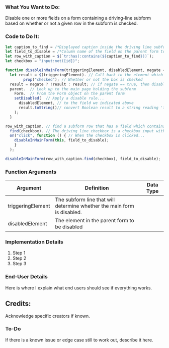 ### What You Want to Do:

Disable one or more fields on a form containing a driving-line subform based on whether or not a given row in the subform is checked.

### Code to Do It:
```javascript
let caption_to_find = /*Displayed caption inside the driving line subform, can be a portion of the whole caption*/;
let field_to_disable = /*Column name of the field on the parent form to disable*/;
let row_with_caption = $(`tr:has(:contains(${caption_to_find}))`);
let checkbox = "input:not([id])";

function disableInMainForm(triggeringElement, disabledElement, negate = false) {
  let result = $(triggeringElement). // Call back to the element which owns this on click listener
        prop("checked"); // Whether or not the box is checked
  result = negate ? !result : result; // if negate == true, then disable if the row is unchecked and disable if checked
  parent.  // Look up to the main page holding the subform
    Form.  // From the Form object on the parent form
    setDisabled(  // Apply a disable rule...
      disabledElement, // to the field we indicated above
      result.toString()// convert Boolean result to a string reading 'true' or 'false'
    );
  }

row_with_caption. // find a subform row that has a field which contains the displayed text we want to find
  find(checkbox). // The driving line checkbox is a checkbox input without an ID value
  on("click", function () { // When the checkbox is clicked...
    disableInMainForm(this, field_to_disable);
    }
  );

disableInMainForm(row_with_caption.find(checkbox), field_to_disable);
```
### Function Arguments
|Argument       |Definition |Data Type|
|---            |---        |---      |
|triggeringElement |The subform line that will determine whether the main form is disabled.|
|disabledElement|The element in the parent form to be disabled|


### Implementation Details
1. Step 1
2. Step 2
3. Step 3

### End-User Details
Here is where I explain what end users should see if everything works.

## Credits:
Acknowledge specific creators if known.

### To-Do
If there is a known issue or edge case still to work out, describe it here.
